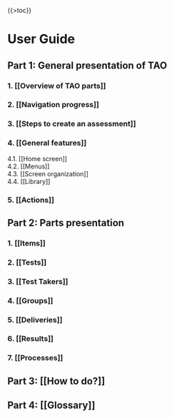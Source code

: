 {{\>toc}}

User Guide
==========

Part 1: General presentation of TAO
-----------------------------------

### 1. [[Overview of TAO parts]]

### 2. [[Navigation progress]]

### 3. [[Steps to create an assessment]]

### 4. [[General features]]

4.1. [[Home screen]]\
4.2. [[Menus]]\
4.3. [[Screen organization]]\
4.4. [[Library]]

### 5. [[Actions]]

Part 2: Parts presentation
--------------------------

### 1. [[Items]]

### 2. [[Tests]]

### 3. [[Test Takers]]

### 4. [[Groups]]

### 5. [[Deliveries]]

### 6. [[Results]]

### 7. [[Processes]]

Part 3: [[How to do?]]
----------------------

Part 4: [[Glossary]]
--------------------

